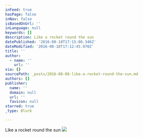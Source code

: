 ```yaml
---
inFeed: true
hasPage: false
inNav: false
isBasedOnUrl: ''
inLanguage: null
keywords: []
description: Like a rocket round the sun
datePublished: '2016-08-18T17:15:06.346Z'
dateModified: '2016-08-18T17:12:45.970Z'
title: ''
author:
  - name: ''
    url: ''
via: {}
sourcePath: _posts/2016-08-08-like-a-rocket-round-the-sun.md
authors: []
publisher:
  name: ''
  domain: null
  url: ''
  favicon: null
starred: true
_type: Blurb

---
```

Like a rocket round the sun
![](https://the-grid-user-content.s3-us-west-2.amazonaws.com/6b7dc386-9b91-45d1-98aa-228e0011564f.jpg)